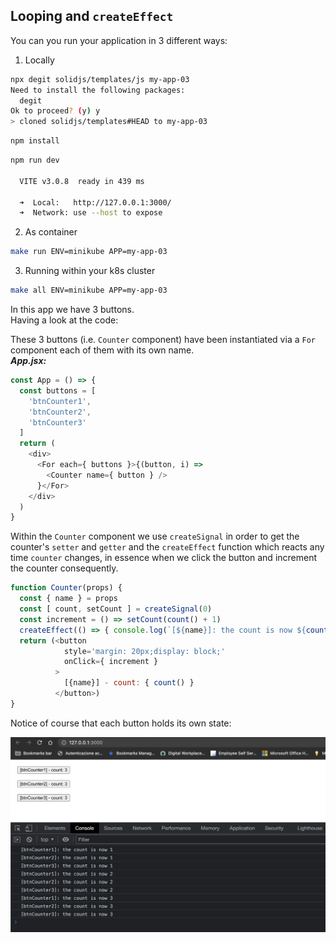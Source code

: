 ## Looping and `createEffect`

You can you run your application in 3 different ways:
1. Locally 
```bash
npx degit solidjs/templates/js my-app-03
Need to install the following packages:
  degit
Ok to proceed? (y) y
> cloned solidjs/templates#HEAD to my-app-03
```

```bash
npm install
```
```bash
npm run dev

  VITE v3.0.8  ready in 439 ms

  ➜  Local:   http://127.0.0.1:3000/
  ➜  Network: use --host to expose

```
2. As container
```bash
make run ENV=minikube APP=my-app-03
```

3. Running within your k8s cluster
```bash
make all ENV=minikube APP=my-app-03
```

In this app we have 3 buttons. \
Having a look at the code:

These 3 buttons (i.e. `Counter` component) have been instantiated via a `For` component each of them with its own name. \
***App.jsx:*** 
```js
const App = () => {
  const buttons = [
    'btnCounter1', 
    'btnCounter2', 
    'btnCounter3'
  ]
  return (
    <div>
      <For each={ buttons }>{(button, i) =>
        <Counter name={ button } />
      }</For>
    </div>
  )
}
```
Within the `Counter` component we use `createSignal` in order to get the counter's `setter` and `getter` and the `createEffect` function which reacts any time `counter` changes, in essence when we click the button and increment the counter consequently.
```js
function Counter(props) {
  const { name } = props
  const [ count, setCount ] = createSignal(0)
  const increment = () => setCount(count() + 1)
  createEffect(() => { console.log(`[${name}]: the count is now ${count()}`) })
  return (<button 
            style='margin: 20px;display: block;' 
            onClick={ increment }
          >
            [{name}] - count: { count() }
          </button>)
}
```

Notice of course that each button holds its own state:

![image-001](./images-and-diagrams/image-001.png) 

